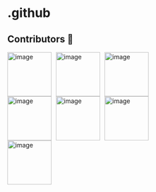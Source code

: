 # .github


## Contributors 🦸

[//]: contributor-faces

<!-- ALL-CONTRIBUTORS-LIST:START - Do not remove or modify this section -->
<!-- prettier-ignore-start -->
<!-- markdownlint-disable -->
<div style="display: flex; flex-wrap: wrap; justify-content: space-between; width: 320px;">
<a href="https://www.automq.com">
    <img alt="image" src="https://github.com/user-attachments/assets/3f2e0f40-30d7-4734-89b2-892a68595303" width="100" height="100"/>
</a> 
<a href="https://www.automq.com">
    <img alt="image" src="https://github.com/user-attachments/assets/3f2e0f40-30d7-4734-89b2-892a68595303" width="100" height="100"/>
</a> 
<a href="https://www.automq.com">
    <img alt="image" src="https://github.com/user-attachments/assets/3f2e0f40-30d7-4734-89b2-892a68595303" width="100" height="100"/>
</a> 
<a href="https://www.automq.com">
    <img alt="image" src="https://github.com/user-attachments/assets/3f2e0f40-30d7-4734-89b2-892a68595303" width="100" height="100"/>
</a> 
<a href="https://www.automq.com">
    <img alt="image" src="https://github.com/user-attachments/assets/3f2e0f40-30d7-4734-89b2-892a68595303" width="100" height="100"/>
</a> 
<a href="https://www.automq.com">
    <img alt="image" src="https://github.com/user-attachments/assets/3f2e0f40-30d7-4734-89b2-892a68595303" width="100" height="100"/>
</a> 
<a href="https://www.automq.com">
    <img alt="image" src="https://github.com/user-attachments/assets/3f2e0f40-30d7-4734-89b2-892a68595303" width="100" height="100"/>
</a> 
</div>
<!-- markdownlint-restore -->
<!-- prettier-ignore-end -->




